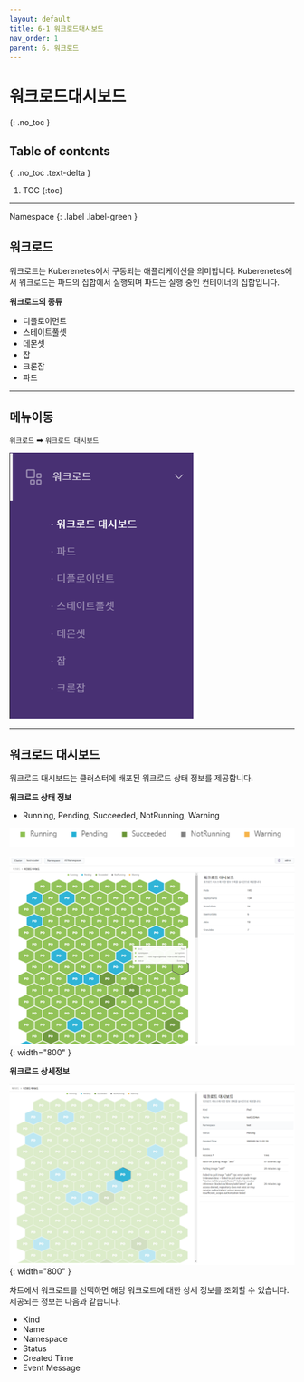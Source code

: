 ```yaml
---
layout: default
title: 6-1 워크로드대시보드
nav_order: 1
parent: 6. 워크로드
---
```


# 워크로드대시보드
{: .no_toc }

## Table of contents
{: .no_toc .text-delta }

1. TOC
{:toc}

---

<div class="code-example" markdown="1">
Namespace
{: .label .label-green }
</div>

## 워크로드
워크로드는 Kuberenetes에서 구동되는 애플리케이션을 의미합니다. Kuberenetes에서 워크로드는 파드의 집합에서 실행되며 파드는 실행 중인 컨테이너의 집합입니다. 

**워크로드의 종류**

- 디플로이먼트
- 스테이트풀셋
- 데몬셋
- 잡
- 크론잡
- 파드

---


## 메뉴이동
`워크로드` ➡ `워크로드 대시보드`

![wl-wld.png](/assets/images/workload/wl-wld.png)

---


## 워크로드 대시보드
워크로드 대시보드는 클러스터에 배포된 워크로드 상태 정보를 제공합니다.

**워크로드 상태 정보**

- Running, Pending, Succeeded, NotRunning, Warning

![wld-status.png](/assets/images/workload/wld-status.png)

![wl-002.png](/assets/images/workload/wl-002.png){: width="800" }

**워크로드 상세정보**

![wl-003.png](/assets/images/workload/wl-003.png){: width="800" }


차트에서 워크로드를 선택하면 해당 워크로드에 대한 상세 정보를 조회할 수 있습니다.
제공되는 정보는 다음과 같습니다.

- Kind
- Name
- Namespace
- Status
- Created Time
- Event Message

